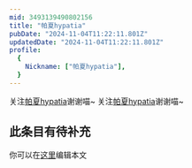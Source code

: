 ```yaml
---
mid: 3493139490802156
title: "帕夏hypatia"
pubDate: "2024-11-04T11:22:11.801Z"
updatedDate: "2024-11-04T11:22:11.801Z"
profile:
  {
    Nickname: ["帕夏hypatia"],
  }
---
```


关注[帕夏hypatia](https://space.bilibili.com/3493139490802156)谢谢喵~ 关注[帕夏hypatia](https://space.bilibili.com/3493139490802156)谢谢喵~

## 此条目有待补充
你可以在[这里](https://github.com/Yuhanawa/VTuber.ICU/edit/master/src/content/v/帕夏hypatia/index.md)编辑本文
